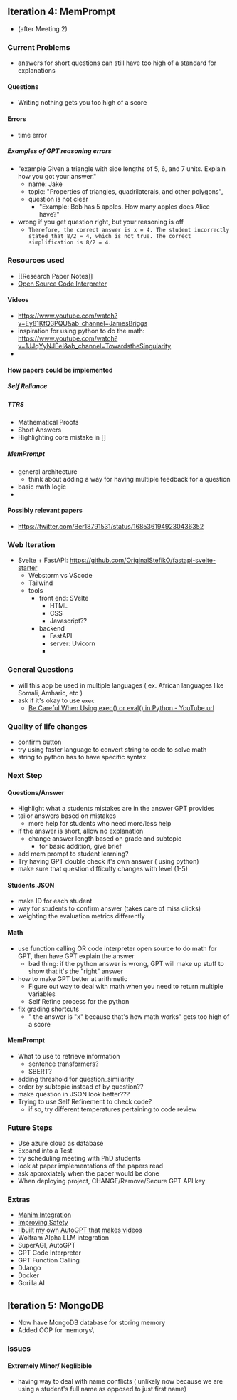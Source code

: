 ## Iteration 4: MemPrompt
- (after Meeting 2)
### Current Problems
- answers for short questions can still have too high of a standard for explanations
#### Questions
- Writing nothing gets you too high of a score
#### Errors
- time error
##### Examples of GPT reasoning errors
- "example Given a triangle with side lengths of 5, 6, and 7 units. Explain how you got your answer."
  - name: Jake
  - topic: "Properties of triangles, quadrilaterals, and other polygons",
  - question is not clear
	- "Example: Bob has 5 apples. How many apples does Alice have?"
- wrong if you get question right, but your reasoning is off
  - `Therefore, the correct answer is x = 4. The student incorrectly stated that 8/2 = 4, which is not true. The correct simplification is 8/2 = 4.`


### Resources used
- [[Research Paper Notes]]
- [Open Source Code Interpreter](https://github.com/shroominic/codeinterpreter-api)
#### Videos
- https://www.youtube.com/watch?v=Ey81KfQ3PQU&ab_channel=JamesBriggs
- inspiration for using python to do the math: https://www.youtube.com/watch?v=1JJqYyNJEeI&ab_channel=TowardstheSingularity
-
#### How papers could be implemented
##### Self Reliance
##### TTRS
- Mathematical Proofs
- Short Answers
- Highlighting core mistake in []
##### MemPrompt
- general architecture
	- think about adding a way for having multiple feedback for a question
- basic math logic
-

#### Possibly relevant papers
- https://twitter.com/Ber18791531/status/1685361949230436352

### Web Iteration
- Svelte + FastAPI: https://github.com/OriginalStefikO/fastapi-svelte-starter
  - Webstorm vs VScode
  - Tailwind
  - tools
      - front end: SVelte
          - HTML
          - CSS
          - Javascript??
      - backend
          - FastAPI
          - server: Uvicorn
          - 
### General Questions
- will this app be used in multiple languages ( ex. African languages like Somali, Amharic, etc )
- ask if it's okay to use `exec`
  - [Be Careful When Using exec() or eval() in Python - YouTube.url](https://www.youtube.com/watch?v=keSvLnLNep4&ab_channel=NeuralNine)

### Quality of life changes
- confirm button
- try using faster language to convert string to code to solve math
- string to python has to have specific syntax

### Next Step

#### Questions/Answer
- Highlight what a students mistakes are in the answer GPT provides
- tailor answers based on mistakes
	- more help for students who need more/less help
- if the answer is short, allow no explanation
	- change answer length based on grade and subtopic
		- for basic addition, give brief
- add mem prompt to student learning?
- Try having GPT double check it's own answer ( using python)
- make sure that question difficulty changes with level (1-5)
#### Students.JSON
- make ID for each student
- way for students to confirm answer (takes care of miss clicks)
- weighting the evaluation metrics differently

#### Math
- use function calling OR code interpreter open source to do math for GPT, then have GPT explain the answer
	- bad thing: if the python answer is wrong, GPT will make up stuff to show that it's the "right" answer
-  how to make GPT better at arithmetic
	- Figure out way to deal with math when you need to return multiple variables
   - Self Refine process for the python 
- fix grading shortcuts
  - " the answer is "x" because that's how math works" gets too high of a score

#### MemPrompt
- What to use to retrieve information
	- sentence transformers?
	- SBERT?
- adding threshold for question_similarity
- order by subtopic instead of by question??
- make question in JSON look better???
- Trying to use Self Refinement to check code?
  - if so, try different temperatures pertaining to code review
### Future Steps
- Use azure cloud as database
- Expand into a Test
- try scheduling meeting with PhD students
- look at paper implementations of the papers read
- ask approxiately when the paper would be done
- When deploying project, CHANGE/Remove/Secure GPT API key
### Extras
- [Manim Integration](https://github.com/3b1b/manim)
- [Improving Safety](https://twitter.com/aweisawei/status/1677395303773904896)
- [I built my own AutoGPT that makes videos](https://youtu.be/_rGXIXyNqpk)
- Wolfram Alpha LLM integration
- SuperAGI, AutoGPT
- GPT Code Interpreter
- GPT Function Calling
- DJango
- Docker
- Gorilla AI

## Iteration 5: MongoDB
- Now have MongoDB database for storing memory
- Added OOP for memorys\

### Issues

#### Extremely Minor/ Neglibible
- having way to deal with name conflicts ( unlikely now because we are using a student's full name as opposed to just first name)
